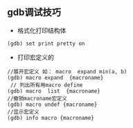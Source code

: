 ## gdb调试技巧

- 格式化打印结构体
```
(gdb) set print pretty on
```

- 打印宏定义的
```
//展开宏定义 如： macro  expand min(a, b)
(gdb) macro expand  {macroname} 
 // 列出所有用macro define 
(gdb) macro  list  {macroname}  
//撤销macroname宏定义       
(gdb) macro undef {macroname}   
//显示宏定义     
(gdb) info macro {macroname}  
```
